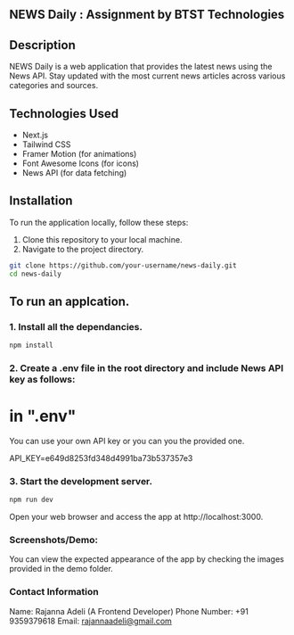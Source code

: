 
## NEWS Daily : Assignment by BTST Technologies

## Description
NEWS Daily is a web application that provides the latest news using the News API. Stay updated with the most current news articles across various categories and sources.

## Technologies Used
- Next.js
- Tailwind CSS
- Framer Motion (for animations)
- Font Awesome Icons (for icons)
- News API (for data fetching)

## Installation
To run the application locally, follow these steps:

1. Clone this repository to your local machine.
2. Navigate to the project directory.

```bash
git clone https://github.com/your-username/news-daily.git
cd news-daily
```

## To run an applcation.

### 1. Install all the dependancies.
```` bash
npm install
````

### 2. Create a .env file in the root directory and include News API key as follows:

# in ".env"
You can use your own API key or you can you the provided one.

API_KEY=e649d8253fd348d4991ba73b537357e3


### 3. Start the development server.

````bash
npm run dev
````
Open your web browser and access the app at http://localhost:3000.

### Screenshots/Demo:
You can view the expected appearance of the app by checking the images provided in the demo folder.


### Contact Information
Name: Rajanna Adeli (A Frontend Developer)
Phone Number: +91 9359379618
Email: rajannaadeli@gmail.com